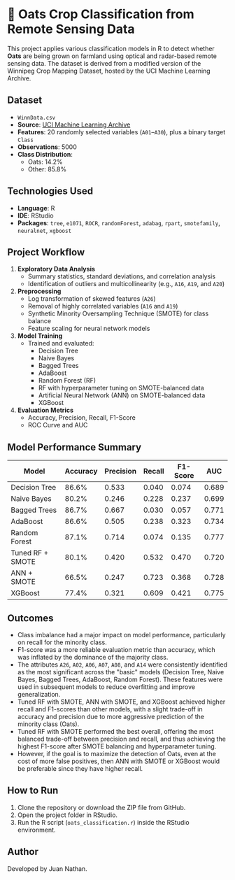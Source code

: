 # 🌾 Oats Crop Classification from Remote Sensing Data

This project applies various classification models in R to detect whether **Oats** are being grown on farmland using optical and radar-based remote sensing data. The dataset is derived from a modified version of the Winnipeg Crop Mapping Dataset, hosted by the UCI Machine Learning Archive.

## Dataset

- `WinnData.csv`
- **Source**: [UCI Machine Learning Archive](https://archive.ics.uci.edu/dataset/525/crop+mapping+using+fused+optical+radar+data+set)
- **Features**: 20 randomly selected variables (`A01`–`A30`), plus a binary target `Class`
- **Observations**: 5000
- **Class Distribution**:
  - Oats: 14.2%
  - Other: 85.8%

## Technologies Used

- **Language**: R
- **IDE**: RStudio
- **Packages**: `tree`, `e1071`, `ROCR`, `randomForest`, `adabag`, `rpart`, `smotefamily`, `neuralnet`, `xgboost`

## Project Workflow

1. **Exploratory Data Analysis**
   - Summary statistics, standard deviations, and correlation analysis
   - Identification of outliers and multicollinearity (e.g., `A16`, `A19`, and `A20`)
2. **Preprocessing**
   - Log transformation of skewed features (`A26`)
   - Removal of highly correlated variables (`A16` and `A19`)
   - Synthetic Minority Oversampling Technique (SMOTE) for class balance
   - Feature scaling for neural network models
3. **Model Training**
   - Trained and evaluated:
     - Decision Tree
     - Naive Bayes
     - Bagged Trees
     - AdaBoost
     - Random Forest (RF)
     - RF with hyperparameter tuning on SMOTE-balanced data
     - Artificial Neural Network (ANN) on SMOTE-balanced data
     - XGBoost
4. **Evaluation Metrics**
   - Accuracy, Precision, Recall, F1-Score
   - ROC Curve and AUC

## Model Performance Summary

| Model                 | Accuracy | Precision | Recall | F1-Score | AUC   |
|-----------------------|----------|-----------|--------|----------|-------|
| Decision Tree         | 86.6%    | 0.533     | 0.040  | 0.074    | 0.689 |
| Naive Bayes           | 80.2%    | 0.246     | 0.228  | 0.237    | 0.699 |
| Bagged Trees          | 86.7%    | 0.667      | 0.030  | 0.057   | 0.771 |
| AdaBoost              | 86.6%    | 0.505     | 0.238  | 0.323    | 0.734 |
| Random Forest         | 87.1%    | 0.714     | 0.074  | 0.135    | 0.777 |
| Tuned RF + SMOTE      | 80.1%    | 0.420     | 0.532  | 0.470    | 0.720 |
| ANN + SMOTE           | 66.5%    | 0.247     | 0.723  | 0.368    | 0.728 |
| XGBoost               | 77.4%    | 0.321     | 0.609  | 0.421    | 0.775 |

## Outcomes

- Class imbalance had a major impact on model performance, particularly on recall for the minority class.
- F1-score was a more reliable evaluation metric than accuracy, which was inflated by the dominance of the majority class.
- The attributes `A26`, `A02`, `A06`, `A07`, `A08`, and `A14` were consistently identified as the most significant across the "basic" models (Decision Tree, Naive Bayes, Bagged Trees, AdaBoost, Random Forest). These features were used in subsequent models to reduce overfitting and improve generalization.
- Tuned RF with SMOTE, ANN with SMOTE, and XGBoost achieved higher recall and F1-scores than other models, with a slight trade-off in accuracy and precision due to more aggressive prediction of the minority class (Oats).
- Tuned RF with SMOTE performed the best overall, offering the most balanced trade-off between precision and recall, and thus achieving the highest F1-score after SMOTE balancing and hyperparameter tuning.
- However, if the goal is to maximize the detection of Oats, even at the cost of more false positives, then ANN with SMOTE or XGBoost would be preferable since they have higher recall.

## How to Run

1. Clone the repository or download the ZIP file from GitHub.
2. Open the project folder in RStudio.
3. Run the R script (`oats_classification.r`) inside the RStudio environment.

## Author

Developed by Juan Nathan.












